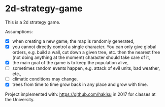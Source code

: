 # 2d-strategy-game

This is a 2d strategy game.

Assumptions:
* [x] when creating a new game, the map is randomly generated,
* [x] you cannot directly control a single character. You can only give global orders, e.g. build a wall, cut down a given tree, etc. then the nearest free (not doing anything at the moment) character should take care of it,
* [x] the main goal of the game is to keep the population alive,
* [ ] sometimes random events happen, e.g. attack of evil units, bad weather, etc.,
* [ ] climatic conditions may change,
* [x] trees from time to time grow back in any place and grow with time.

Project implemented with: https://github.com/hakisu in 2017 for classes at the University.
